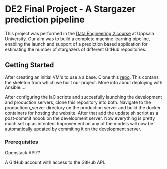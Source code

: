 # DE2 Final Project - A Stargazer prediction pipeline

This project was performed in the [Data Engineering 2 course](https://www.uu.se/en/admissions/freestanding-courses/course-syllabus/?kKod=1TD075&lasar=) at Uppsala University. Our aim was to build a complete machine learning pipeline, enabling the launch and support of a prediction based application for estimating the number of stargazers of different GitHub repositories. 

## Getting Started

After creating an initial VM's to use a a base. Clone this [repo](https://github.com/sztoor/model_serving.git). This contans the skeleton from which we built our project. More info about deploying with Ansible....

After configuring the IaC scripts and succesfully launching the development and production servers, clone this repository into both. Navigate to the productioon_server directory on the production server and build the docker containers for hosting the website. After that add the update.sh script as a post-commit hoook on the development server. Now everything is pretty much set up as intented. Improvement on any of the models will now be automatically updated by commiting it on the development server.

### Prerequisites

Openstack API??

A GitHub account with access to the GitHub API.

